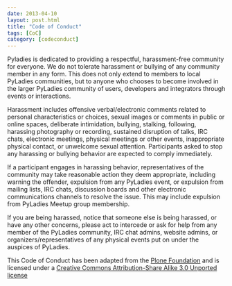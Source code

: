 ```yaml
---
date: 2013-04-10
layout: post.html
title: "Code of Conduct"
tags: [CoC]
category: [codeconduct]
---
```


<p>Pyladies is dedicated to providing a respectful, harassment-free community for everyone. We do not tolerate harassment or bullying of any community member in any form. This does not only extend to members to local PyLadies communities, but to anyone who chooses to become involved in the larger PyLadies community of users, developers and integrators through events or interactions.</p>

<p>Harassment includes offensive verbal/electronic comments related to personal characteristics or choices, sexual images or comments in public or online spaces, deliberate intimidation, bullying, stalking, following, harassing photography or recording, sustained disruption of talks, IRC chats, electronic meetings, physical meetings or other events, inappropriate physical contact, or unwelcome sexual attention. Participants asked to stop any harassing or bullying behavior are expected to comply immediately.</p>

<p>If a participant engages in harassing behavior, representatives of the community may take reasonable action they deem appropriate, including warning the offender, expulsion from any PyLadies event, or expulsion from mailing lists, IRC chats, discussion boards and other electronic communications channels to resolve the issue. This may include expulsion from PyLadies Meetup group membership.</p>

<p>If you are being harassed, notice that someone else is being harassed, or have any other concerns, please act to intercede or ask for help from any member of the PyLadies community, IRC chat admins, website admins, or organizers/representatives of any physical events put on under the auspices of PyLadies.</p>

<p>This Code of Conduct has been adapted from the <a href="http://plone.org/foundation/materials/foundation-resolutions/code-of-conduct">Plone Foundation</a> and is licensed under a <a href="http://creativecommons.org/licenses/by-sa/3.0/">Creative Commons Attribution-Share Alike 3.0 Unported license</a></p>
